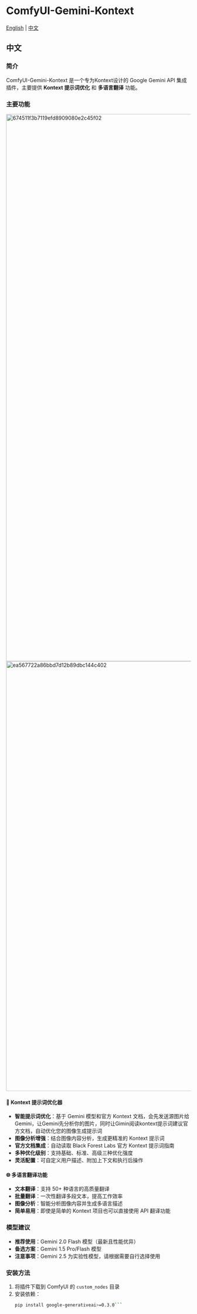 # ComfyUI-Gemini-Kontext

[English](#english) | [中文](#中文)

## 中文

### 简介

ComfyUI-Gemini-Kontext 是一个专为Kontext设计的 Google Gemini API 集成插件，主要提供 **Kontext 提示词优化** 和 **多语言翻译** 功能。

### 主要功能
<img width="1493" alt="674511f3b7119efd8909080e2c45f02" src="https://github.com/user-attachments/assets/f2ccd237-08a6-4fdd-8439-e0ed2170f731" />
<img width="1173" alt="ea567722a86bbd7d12b89dbc144c402" src="https://github.com/user-attachments/assets/a77ef01e-1fa2-4f79-98e1-141fba89e141" />

#### 🎯 Kontext 提示词优化器
- **智能提示词优化**：基于 Gemini 模型和官方 Kontext 文档，会先发送源图片给Gemini，让Gemini先分析你的图片，同时让Gimin阅读kontext提示词建议官方文档，自动优化您的图像生成提示词
- **图像分析增强**：结合图像内容分析，生成更精准的 Kontext 提示词
- **官方文档集成**：自动读取 Black Forest Labs 官方 Kontext 提示词指南
- **多种优化级别**：支持基础、标准、高级三种优化强度
- **灵活配置**：可自定义用户描述、附加上下文和执行后操作

#### 🌐 多语言翻译功能
- **文本翻译**：支持 50+ 种语言的高质量翻译
- **批量翻译**：一次性翻译多段文本，提高工作效率
- **图像分析**：智能分析图像内容并生成多语言描述
- **简单易用**：即使是简单的 Kontext 项目也可以直接使用 API 翻译功能

### 模型建议

- **推荐使用**：Gemini 2.0 Flash 模型（最新且性能优异）
- **备选方案**：Gemini 1.5 Pro/Flash 模型
- **注意事项**：Gemini 2.5 为实验性模型，请根据需要自行选择使用

### 安装方法

1. 将插件下载到 ComfyUI 的 `custom_nodes` 目录
2. 安装依赖：
   ```bash
   pip install google-generativeai>=0.3.0```
